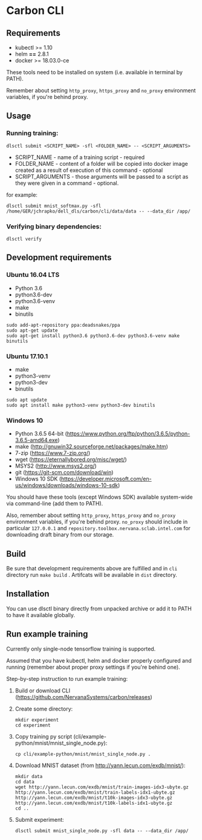# Carbon CLI

## Requirements

* kubectl >= 1.10
* helm **==** 2.8.1
* docker >= 18.03.0-ce

These tools need to be installed on system (i.e. available in terminal by PATH).

Remember about setting `http_proxy`, `https_proxy` and `no_proxy` environment variables, if you're behind
proxy.

## Usage

### Running training:

`dlsctl submit <SCRIPT_NAME> -sfl <FOLDER_NAME> -- <SCRIPT_ARGUMENTS>`

* SCRIPT_NAME - name of a training script - required
* FOLDER_NAME - content of a folder will be copied into docker image created as a result of execution of this command - optional
* SCRIPT_ARGUMENTS - those arguments will be passed to a script as they were given in a command - optional.


for example:

`dlsctl submit mnist_softmax.py -sfl /home/GER/jchrapko/dell_dls/carbon/cli/data/data -- --data_dir /app/`

### Verifying binary dependencies:

`dlsctl verify`


## Development requirements

### Ubuntu 16.04 LTS

* Python 3.6
* python3.6-dev 
* python3.6-venv
* make
* binutils

```
sudo add-apt-repository ppa:deadsnakes/ppa
sudo apt-get update
sudo apt-get install python3.6 python3.6-dev python3.6-venv make binutils
```

### Ubuntu 17.10.1

* make
* python3-venv
* python3-dev
* binutils

```
sudo apt update
sudo apt install make python3-venv python3-dev binutils
```


### Windows 10
* Python 3.6.5 64-bit (https://www.python.org/ftp/python/3.6.5/python-3.6.5-amd64.exe)
* make (http://gnuwin32.sourceforge.net/packages/make.htm)
* 7-zip (https://www.7-zip.org/)
* wget (https://eternallybored.org/misc/wget/)
* MSYS2 (http://www.msys2.org/)
* git (https://git-scm.com/download/win)
* Windows 10 SDK (https://developer.microsoft.com/en-us/windows/downloads/windows-10-sdk)

You should have these tools (except Windows SDK) available system-wide via command-line (add them to PATH).

Also, remember about setting `http_proxy`, `https_proxy` and `no_proxy` environment variables, if you're behind
proxy. `no_proxy` should include in particular `127.0.0.1` and `repository.toolbox.nervana.sclab.intel.com` for 
downloading draft binary from our storage.


## Build
Be sure that development requirements above are fulfilled and in `cli` directory run `make build` . Artifcats 
will be available in `dist` directory.

## Installation
You can use dlsctl binary directly from unpacked archive or add it to PATH to have it available globally.

## Run example training
Currently only single-node tensorflow training is supported. 

Assumed that you have kubectl, helm and docker properly configured and running (remember about proper proxy settings
if you're behind one).

Step-by-step instruction to run example training:

1. Build or download CLI (https://github.com/NervanaSystems/carbon/releases)

1. Create some directory:
    ```
    mkdir experiment
    cd experiment
    ```
1. Copy training py script (cli/example-python/mnist/mnist_single_node.py):
    ```
    cp cli/example-python/mnist/mnist_single_node.py .
    ```
1. Download MNIST dataset (from http://yann.lecun.com/exdb/mnist/):
    ```
    mkdir data
    cd data
    wget http://yann.lecun.com/exdb/mnist/train-images-idx3-ubyte.gz http://yann.lecun.com/exdb/mnist/train-labels-idx1-ubyte.gz http://yann.lecun.com/exdb/mnist/t10k-images-idx3-ubyte.gz http://yann.lecun.com/exdb/mnist/t10k-labels-idx1-ubyte.gz
    cd ..
    ```
1. Submit experiment:
    ```
    dlsctl submit mnist_single_node.py -sfl data -- --data_dir /app/
    ```
